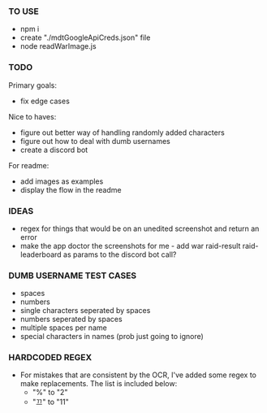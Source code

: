 ### TO USE
- npm i
- create "./mdtGoogleApiCreds.json" file
- node readWarImage.js

### TODO
Primary goals:
- fix edge cases

Nice to haves:
- figure out better way of handling randomly added characters
- figure out how to deal with dumb usernames
- create a discord bot

For readme:
- add images as examples
- display the flow in the readme

### IDEAS
- regex for things that would be on an unedited screenshot and return an error
- make the app doctor the screenshots for me - add war raid-result raid-leaderboard as params to the discord bot call?

### DUMB USERNAME TEST CASES
- spaces
- numbers
- single characters seperated by spaces
- numbers seperated by spaces
- multiple spaces per name
- special characters in names (prob just going to ignore)

### HARDCODED REGEX
- For mistakes that are consistent by the OCR, I've added some regex to make replacements.  The list is included below:
    - "%" to "2"
    - "끄" to "11"